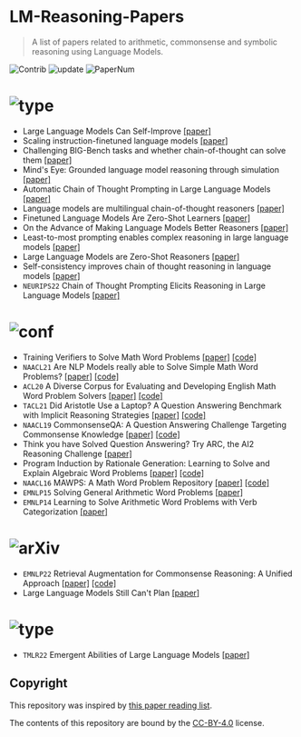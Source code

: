 # LM-Reasoning-Papers

> A list of papers related to arithmetic, commonsense and symbolic reasoning using Language Models.

<img src="https://img.shields.io/badge/Contributions-Welcome-278ea5" alt="Contrib"/> <img src="https://img.shields.io/badge/Last%20Update-2022--11--05-success" alt="update"/> <img src="https://img.shields.io/badge/Number%20of%20Papers-25-2D333B" alt="PaperNum"/>

# <img src="https://img.shields.io/badge/Paper%20Type-Methods-informational" alt="type"/>

- Large Language Models Can Self-Improve [[paper]](https://arxiv.org/abs/2210.11610)
- Scaling instruction-finetuned language models [[paper]](https://arxiv.org/abs/2210.11416)
- Challenging BIG-Bench tasks and whether chain-of-thought can solve them [[paper]](https://arxiv.org/abs/2210.09261)
- Mind's Eye: Grounded language model reasoning through simulation [[paper]](https://arxiv.org/abs/2210.05359)
- Automatic Chain of Thought Prompting in Large Language Models [[paper]](https://arxiv.org/abs/2210.03493)
- Language models are multilingual chain-of-thought reasoners [[paper]](https://arxiv.org/abs/2210.03057)
- Finetuned Language Models Are Zero-Shot Learners [[paper]](https://arxiv.org/abs/2109.01652)
- On the Advance of Making Language Models Better Reasoners [[paper]](https://arxiv.org/pdf/2206.02336)
- Least-to-most prompting enables complex reasoning in large language models [[paper]](https://arxiv.org/abs/2205.10625)
- Large Language Models are Zero-Shot Reasoners [[paper]](https://arxiv.org/abs/2205.11916)
- Self-consistency improves chain of thought reasoning in language models [[paper]](https://arxiv.org/abs/2203.11171)
- `NEURIPS22` Chain of Thought Prompting Elicits Reasoning in Large Language Models [[paper]](https://arxiv.org/abs/2201.11903)

# <img src="https://img.shields.io/badge/Paper%20Type-Dataset-red" alt="conf"/>

- Training Verifiers to Solve Math Word Problems [[paper]](https://arxiv.org/abs/2110.14168) [[code]](https://github.com/openai/grade-school-math)
- `NAACL21` Are NLP Models really able to Solve Simple Math Word Problems? [[paper]](https://arxiv.org/abs/2103.07191) [[code]](https://github.com/arkilpatel/SVAMP)
- `ACL20` A Diverse Corpus for Evaluating and Developing English Math Word Problem Solvers [[paper]](https://arxiv.org/abs/2106.15772) [[code]](https://github.com/chaochun/nlu-asdiv-dataset)
- `TACL21` Did Aristotle Use a Laptop? A Question Answering Benchmark with Implicit Reasoning Strategies [[paper]](https://arxiv.org/abs/2101.02235) [[code]](https://github.com/eladsegal/strategyqa)
- `NAACL19` CommonsenseQA: A Question Answering Challenge Targeting Commonsense Knowledge [[paper]](https://arxiv.org/abs/1811.00937) [[code]](https://github.com/jonathanherzig/commonsenseqa)
- Think you have Solved Question Answering? Try ARC, the AI2 Reasoning Challenge [[paper]](https://arxiv.org/abs/1803.05457)
- Program Induction by Rationale Generation: Learning to Solve and Explain Algebraic Word Problems [[paper]](https://arxiv.org/abs/1705.04146) [[code]](https://github.com/deepmind/AQuA)
- `NAACL16` MAWPS: A Math Word Problem Repository [[paper]](https://aclanthology.org/N16-1136/) [[code]](https://github.com/sroy9/mawps)
- `EMNLP15` Solving General Arithmetic Word Problems [[paper]](https://arxiv.org/abs/1608.01413)
- `EMNLP14` Learning to Solve Arithmetic Word Problems with Verb Categorization [[paper]](https://aclanthology.org/D14-1058/)

# <img src="https://img.shields.io/badge/Paper%20Type-Framework-brightgreen" alt="arXiv"/>

- `EMNLP22` Retrieval Augmentation for Commonsense Reasoning: A Unified Approach [[paper]](https://arxiv.org/pdf/2210.12887) [[code]](https://github.com/wyu97/RACo)
- Large Language Models Still Can't Plan [[paper]](https://arxiv.org/abs/2206.10498)

# <img src="https://img.shields.io/badge/Paper%20Type-Survey-FFD700" alt="type"/>

- `TMLR22` Emergent Abilities of Large Language Models [[paper]](https://arxiv.org/abs/2206.07682)

## Copyright

This repository was inspired by [this paper reading list](https://github.com/Sahandfer/EMPaper).

The contents of this repository are bound by the [CC-BY-4.0](https://creativecommons.org/licenses/by/4.0/) license.
